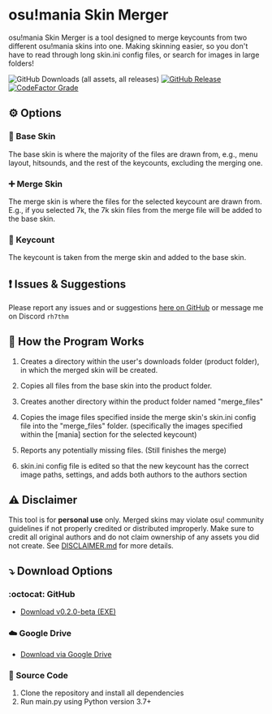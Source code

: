 # osu!mania Skin Merger
osu!mania Skin Merger is a tool designed to merge keycounts from two different osu!mania skins into one. Making skinning easier, so you don't have to read through long skin.ini config files, or search for images in large folders!

![GitHub Downloads (all assets, all releases)](https://img.shields.io/github/downloads/Greenest-Guy/osu-mania-Skin-Merger/total?style=for-the-badge&color=%2389CFF0)
[![GitHub Release](https://img.shields.io/github/v/release/Greenest-Guy/osu-mania-Skin-Merger?style=for-the-badge&color=029cff)](https://github.com/Greenest-Guy/osu-mania-Skin-Merger/releases/latest)
[![CodeFactor Grade](https://img.shields.io/codefactor/grade/github/Greenest-Guy/osu-mania-Skin-Merger?style=for-the-badge)](https://www.codefactor.io/repository/github/greenest-guy/osu-mania-skin-merger)



## :gear: Options
### :bricks: Base Skin
  The base skin is where the majority of the files are drawn from, e.g., menu layout, hitsounds, and the rest of the keycounts, excluding the merging one.

### :heavy_plus_sign: Merge Skin
  The merge skin is where the files for the selected keycount are drawn from. E.g., if you selected 7k, the 7k skin files from the merge file will be added to the base skin.

### :1234: Keycount
  The keycount is taken from the merge skin and added to the base skin.



## :exclamation: Issues & Suggestions
  Please report any issues and or suggestions [here on GitHub](https://github.com/Greenest-Guy/osu-mania-Skin-Merger/issues) or message me on Discord ```rh7thm```



## :toolbox: How the Program Works
1. Creates a directory within the user's downloads folder (product folder), in which the merged skin will be created.

2. Copies all files from the base skin into the product folder.

3. Creates another directory within the product folder named "merge_files"

4. Copies the image files specified inside the merge skin's skin.ini config file into the "merge_files" folder. (specifically the images specified within the [mania] section for the selected keycount)

5. Reports any potentially missing files. (Still finishes the merge)

6. skin.ini config file is edited so that the new keycount has the correct image paths, settings, and adds both authors to the authors section



## :warning: Disclaimer
  This tool is for **personal use** only. Merged skins may violate osu! community guidelines if not properly credited or distributed improperly. Make sure to credit all original authors and do not claim ownership of any assets you did not create.
  See [DISCLAIMER.md](./DISCLAIMER.md) for more details.
  


## :arrow_heading_down: Download Options
### :octocat: GitHub
- [Download v0.2.0-beta (EXE)](https://github.com/Greenest-Guy/osu-mania-Skin-Merger/releases/download/v0.2.0-beta/osu.mania.Skin.Merger.v0.2.0b0.exe)
### :cloud: Google Drive
- [Download via Google Drive](https://drive.google.com/drive/folders/1PNMQrJlja3rPaYmGyrkOC8eXjCaQexuF?usp=sharing)
### :snake: Source Code
1. Clone the repository and install all dependencies
2. Run main.py using Python version 3.7+
